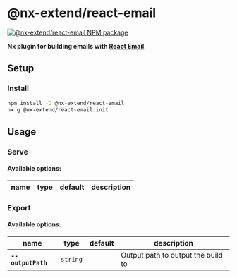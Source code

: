 # @nx-extend/react-email

<a href="https://www.npmjs.com/package/@nx-extend/react-email" rel="nofollow">
  <img src="https://badgen.net/npm/v/@nx-extend/react-email" alt="@nx-extend/react-email NPM package">
</a>

**Nx plugin for building emails with [React Email](https://react.email)**.

## Setup

### Install

```sh
npm install -D @nx-extend/react-email
nx g @nx-extend/react-email:init
```

## Usage

### Serve

#### Available options:

| name | type | default | description |
|------|------|---------|-------------|

### Export

#### Available options:

| name               | type     | default | description                        |
|--------------------|----------|---------|------------------------------------|
| **`--outputPath`** | `string` |         | Output path to output the build to |


